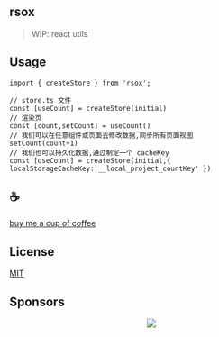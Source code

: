 ## rsox

> WIP: react utils

## Usage

```
import { createStore } from 'rsox';

// store.ts 文件
const [useCount] = createStore(initial)
// 渲染页
const [count,setCount] = useCount()
// 我们可以在任意组件或页面去修改数据,同步所有页面视图
setCount(count+1)
// 我们也可以持久化数据,通过制定一个 cacheKey
const [useCount] = createStore(initial,{ localStorageCacheKey:'__local_project_countKey' })

```

## :coffee:

[buy me a cup of coffee](https://github.com/Simon-He95/sponsor)

## License

[MIT](./license)

## Sponsors

<p align="center">
  <a href="https://cdn.jsdelivr.net/gh/Simon-He95/sponsor/sponsors.svg">
    <img src="https://cdn.jsdelivr.net/gh/Simon-He95/sponsor/sponsors.png"/>
  </a>
</p>
